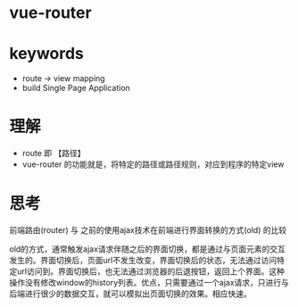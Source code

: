 vue-router
==========

# keywords
+ route -> view mapping
+ build Single Page Application

# 理解
+ route 即 【路径】
+ vue-router 的功能就是，将特定的路径或路径规则，对应到程序的特定view

思考
====
前端路由(router) 与 之前的使用ajax技术在前端进行界面转换的方式(old) 的比较

old的方式，通常触发ajax请求伴随之后的界面切换，都是通过与页面元素的交互发生的。界面切换后，页面url不发生改变，界面切换后的状态，无法通过访问特定url访问到。界面切换后，也无法通过浏览器的后退按钮，返回上个界面。这种操作没有修改window的history列表。优点，只需要通过一个ajax请求，只进行与后端进行很少的数据交互，就可以模拟出页面切换的效果。相应快速。

